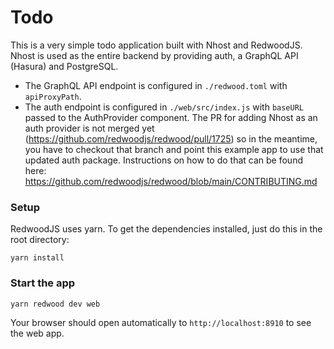 # Todo

This is a very simple todo application built with Nhost and RedwoodJS. Nhost is used as the entire backend by providing auth, a GraphQL API (Hasura) and PostgreSQL.

- The GraphQL API endpoint is configured in `./redwood.toml` with `apiProxyPath`.
- The auth endpoint is configured in `./web/src/index.js` with `baseURL` passed to the AuthProvider component. The PR for adding Nhost as an auth provider is not merged yet (https://github.com/redwoodjs/redwood/pull/1725) so in the meantime, you have to checkout that branch and point this example app to use that updated auth package. Instructions on how to do that can be found here: https://github.com/redwoodjs/redwood/blob/main/CONTRIBUTING.md   


### Setup

RedwoodJS uses yarn. To get the dependencies installed, just do this in the root directory:

```terminal
yarn install
```

### Start the app

```terminal
yarn redwood dev web
```

Your browser should open automatically to `http://localhost:8910` to see the web app.
